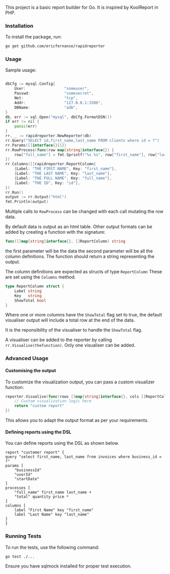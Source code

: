 This project is a basic report builder for Go.  It is inspired by KoolReport in PHP.

### Installation

To install the package, run:

```bash
go get github.com/ericfernance/rapidreporter
```


### Usage
Sample usage:

```go

dbCfg := mysql.Config{
    User:                 "someuser",
    Passwd:               "somesecret",
    Net:                  "tcp",
    Addr:                 "127.0.0.1:3306",
    DBName:               "adb",
}
db, err := sql.Open("mysql", dbCfg.FormatDSN())
if err != nil {
    panic(err)
}
rr, _ := rapidreporter.NewReporter(db)
rr.Query("SELECT id,first_name,last_name FROM clients where id = ?")
rr.Params([]interface{}{1})
rr.RowProcess(func(row map[string]interface{}) {
    row["full_name"] = fmt.Sprintf("%s %s", row["first_name"], row["last_name"])
})
rr.Columns([]rapidreporter.ReportColumn{
    {Label: "THE FIRST NAME", Key: "first_name"},
    {Label: "THE LAST NAME", Key: "last_name"},
    {Label: "THE FULL NAME", Key: "full_name"},
    {Label: "THE ID", Key: "id"},
})
rr.Run()
output := rr.Output("html")
fmt.Println(output)

```


Multiple calls to `RowProcess` can be changed with each call mutating the row data.

By default data is output as an html table.  Other output formats can be added by creating a function with the signature:

```go
func([]map[string]interface{}, []ReportColumn) string
```

the first parameter will be the data the second parameter will be all the column definitions.  The function should return a string representing the output.

The column definitions are expected as structs of type `ReportColumn` These are set using the `Columns` method.

```go
type ReportColumn struct {
    Label string
    Key   string
    ShowTotal bool
}
```

Where one or more columns have the `ShowTotal` flag set to true, the default visualiser output will include a total row at the end of the data.

It is the reponsibility of the visualiser to handle the `ShowTotal` flag.

A visualiser can be added to the reporter by calling `rr.Visualise(thefunction)`.  Only one visualiser can be added.



### Advanced Usage

#### Customising the output

To customize the visualization output, you can pass a custom visualizer function:

```go
reporter.Visualise(func(rows []map[string]interface{}, cols []ReportColumn) string {
    // Custom visualization logic here
    return "custom report"
})
```

This allows you to adapt the output format as per your requirements.

#### Defining reports using the DSL

You can define reports using the DSL as shown below.

```
report "customer report" {
query "select first_name, last_name from invoices where business_id = ?" 
params [
	"businessId"
	"userId"
	"startDate"
]
processes [
	"full_name" first_name last_name +
	"total" quantity price *
]
columns [
	label "First Name" key "first_name"
	label "Last Name" key "last_name"
]
}
```





### Running Tests
To run the tests, use the following command:

```bash
go test ./...
```

Ensure you have sqlmock installed for proper test execution.